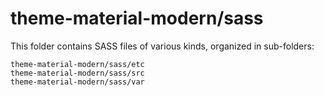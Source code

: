 # theme-material-modern/sass

This folder contains SASS files of various kinds, organized in sub-folders:

    theme-material-modern/sass/etc
    theme-material-modern/sass/src
    theme-material-modern/sass/var
